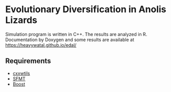 Evolutionary Diversification in Anolis Lizards
================================================================================

Simulation program is written in C++.
The results are analyzed in R.
Documentation by Doxygen and some results are available at https://heavywatal.github.io/edal/

Requirements
--------------------------------------------------------------------------------

- [cxxwtils](https://github.com/heavywatal/cxxwtils)
- [SFMT](https://github.com/heavywatal/sfmt-installer)
- [Boost](http://www.boost.org/)
